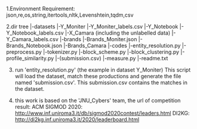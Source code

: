 1.Environment Requirement:
 json,re,os,string,itertools,nltk,Levenshtein,tqdm,csv

2.dir tree
|-datasets
    |-Y_Moniter
    |-Y_Moniter_labels.csv
    |-Y_Notebook
    |-Y_Notebook_labels.csv
    |-X_Camara (including the unlabelled data)
    |-Y_Camara_labels.csv
|-brands
    |-Brands_Moniter.json
    |-Brands_Notebook.json
    |-Brands_Camara
|-codes
    |-entity_resolution.py
    |-preprocess.py
    |-tokenizer.py
    |-block_scheme.py
    |-block_clustering.py
    |-profile_similarity.py
    |-(submission.csv)
    |-measure.py
|-readme.txt

3. run 'entity_resolution.py' (the example in dataset Y_Moniter)
This script will load the dataset, match these productions and generate the file named 'submission.csv'. This submission.csv contains the matches in the dataset.

4. this work is based on the 'JNU_Cybers' team, the url of competition result:
ACM SIGMOD 2020: http://www.inf.uniroma3.it/db/sigmod2020contest/leaders.html
DI2KG: http://di2kg.inf.uniroma3.it/2020/leaderboard.html
